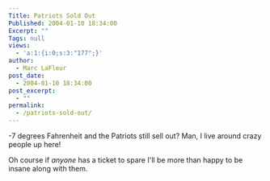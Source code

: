 ```yaml
---
Title: Patriots Sold Out
Published: 2004-01-10 18:34:00
Excerpt: ""
Tags: null
views:
  - 'a:1:{i:0;s:3:"177";}'
author:
  - Marc LaFleur
post_date:
  - 2004-01-10 18:34:00
post_excerpt:
  - ""
permalink:
  - /patriots-sold-out/
---
```

<p>-7 degrees Fahrenheit and the Patriots still sell out? Man, I live around crazy people up here!</p>
<p>Oh course if <em>anyone </em>has a ticket to spare I'll be more than happy to be insane along with them.</p>